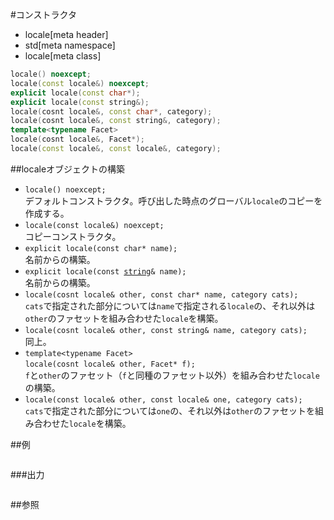 #コンストラクタ
* locale[meta header]
* std[meta namespace]
* locale[meta class]

```cpp
locale() noexcept;
locale(const locale&) noexcept;
explicit locale(const char*);
explicit locale(const string&);
locale(cosnt locale&, const char*, category);
locale(cosnt locale&, const string&, category);
template<typename Facet>
locale(cosnt locale&, Facet*);
locale(const locale&, const locale&, category);
```

##localeオブジェクトの構築

- `locale() noexcept;`<br/>デフォルトコンストラクタ。呼び出した時点のグローバル`locale`のコピーを作成する。
- `locale(const locale&) noexcept;`<br/>コピーコンストラクタ。
- `explicit locale(const char* name);`<br/>名前からの構築。
- `explicit locale(const `[`string`](/reference/string/basic_string.md)`& name);`<br/>名前からの構築。
- `locale(cosnt locale& other, const char* name, category cats);`<br/>`cats`で指定された部分については`name`で指定される`locale`の、それ以外は`other`のファセットを組み合わせた`locale`を構築。
- `locale(cosnt locale& other, const string& name, category cats);`<br/>同上。
- `template<typename Facet>`<br/>`locale(cosnt locale& other, Facet* f);`<br/>`f`と`other`のファセット（`f`と同種のファセット以外）を組み合わせた`locale`の構築。
- `locale(const locale& other, const locale& one, category cats);`<br/>`cats`で指定された部分については`one`の、それ以外は`other`のファセットを組み合わせた`locale`を構築。


##例
```cpp
```

###出力
```
```

##参照
